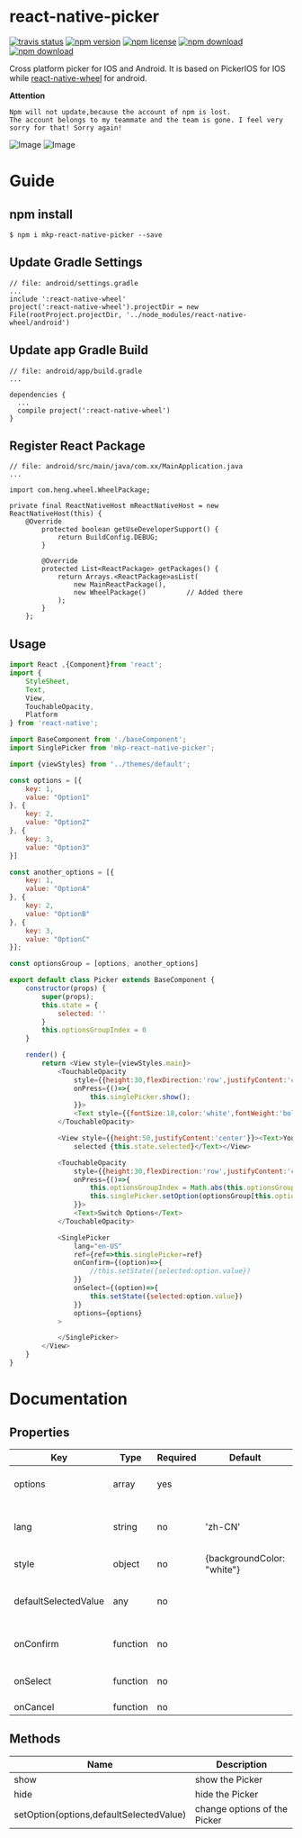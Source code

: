 # react-native-picker
<!-- badge -->
[![travis status](https://img.shields.io/travis/MonkeyKingPlus/react-native-picker.svg)](https://travis-ci.org/MonkeyKingPlus/react-native-picker)
[![npm version](https://img.shields.io/npm/v/mkp-react-native-picker.svg)](https://www.npmjs.com/package/mkp-react-native-picker)
[![npm license](https://img.shields.io/npm/l/mkp-react-native-picker.svg)](https://www.npmjs.com/package/mkp-react-native-picker)
[![npm download](https://img.shields.io/npm/dm/mkp-react-native-picker.svg)](https://www.npmjs.com/package/mkp-react-native-picker)
[![npm download](https://img.shields.io/npm/dt/mkp-react-native-picker.svg)](https://www.npmjs.com/package/mkp-react-native-picker)
<!-- endbadge -->
Cross platform picker for IOS and Android.
It is based on PickerIOS for IOS while [react-native-wheel](https://github.com/shexiaoheng/react-native-wheel) for android.

**Attention**

```
Npm will not update,because the account of npm is lost. 
The account belongs to my teammate and the team is gone. I feel very sorry for that! Sorry again!
```
![Image](doc/android.gif) ![Image](doc/ios.gif)

# Guide
## npm install
    $ npm i mkp-react-native-picker --save
## Update Gradle Settings
    // file: android/settings.gradle
    ...
    include ':react-native-wheel'
    project(':react-native-wheel').projectDir = new File(rootProject.projectDir, '../node_modules/react-native-wheel/android')
## Update app Gradle Build
    // file: android/app/build.gradle
    ...
    
    dependencies {
      ...
      compile project(':react-native-wheel')
    }
## Register React Package
    // file: android/src/main/java/com.xx/MainApplication.java
    ...

    import com.heng.wheel.WheelPackage;
    
    private final ReactNativeHost mReactNativeHost = new ReactNativeHost(this) {
        @Override
            protected boolean getUseDeveloperSupport() {
                return BuildConfig.DEBUG;
            }
    
            @Override
            protected List<ReactPackage> getPackages() {
                return Arrays.<ReactPackage>asList(
                    new MainReactPackage(),
                    new WheelPackage()          // Added there
                );
            }
        };
## Usage
```js
import React ,{Component}from 'react';
import {
    StyleSheet,
    Text,
    View,
    TouchableOpacity,
    Platform
} from 'react-native';

import BaseComponent from './baseComponent';
import SinglePicker from 'mkp-react-native-picker';

import {viewStyles} from '../themes/default';

const options = [{
    key: 1,
    value: "Option1"
}, {
    key: 2,
    value: "Option2"
}, {
    key: 3,
    value: "Option3"
}]

const another_options = [{
    key: 1,
    value: "OptionA"
}, {
    key: 2,
    value: "OptionB"
}, {
    key: 3,
    value: "OptionC"
}];

const optionsGroup = [options, another_options]

export default class Picker extends BaseComponent {
    constructor(props) {
        super(props);
        this.state = {
            selected: ''
        }
        this.optionsGroupIndex = 0
    }

    render() {
        return <View style={viewStyles.main}>
            <TouchableOpacity
                style={{height:30,flexDirection:'row',justifyContent:'center',alignItems:'center',backgroundColor:'red'}}
                onPress={()=>{
                    this.singlePicker.show();
                }}>
                <Text style={{fontSize:18,color:'white',fontWeight:'bold'}}>Single Picker(Click Me!)</Text>
            </TouchableOpacity>

            <View style={{height:50,justifyContent:'center'}}><Text>You have
                selected {this.state.selected}</Text></View>

            <TouchableOpacity
                style={{height:30,flexDirection:'row',justifyContent:'center',alignItems:'center',backgroundColor:'red'}}
                onPress={()=>{
                    this.optionsGroupIndex = Math.abs(this.optionsGroupIndex - 1)
                    this.singlePicker.setOption(optionsGroup[this.optionsGroupIndex]);
                }}>
                <Text>Switch Options</Text>
            </TouchableOpacity>

            <SinglePicker
                lang="en-US"
                ref={ref=>this.singlePicker=ref}
                onConfirm={(option)=>{
                    //this.setState({selected:option.value})
                }}
                onSelect={(option)=>{
                    this.setState({selected:option.value})
                }}
                options={options}
            >

            </SinglePicker>
        </View>
    }
}
```
    
# Documentation

## Properties
Key | Type | Required | Default | Description
--- | ---- | -------- | ------- | -----------
options | array | yes | | must be an array of key-value pairs,like {key:1,value:'option'}
lang | string | no | 'zh-CN' | enums:'zh-CN','en-US','es-AR',indicate the language of the text in buttons
style | object | no | {backgroundColor: "white"} | 
defaultSelectedValue | any | no |  | key of each option,if undefined, the first option will be selected
onConfirm | function | no | | option that be selected as the parameter
onSelect | function | no | | option that be selected as the parameter
onCancel | function | no | |     

## Methods
Name | Description
---- | -----------
show | show the Picker
hide | hide the Picker
setOption(options,defaultSelectedValue) | change options of the Picker
